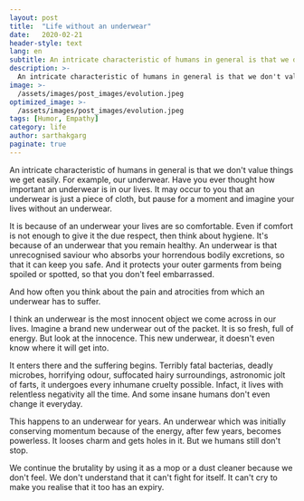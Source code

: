 ```yaml
---
layout: post
title:  "Life without an underwear"
date:   2020-02-21
header-style: text
lang: en
subtitle: An intricate characteristic of humans in general is that we don't value things we get easily
description: >-
  An intricate characteristic of humans in general is that we don't value things we get easily
image: >-
  /assets/images/post_images/evolution.jpeg
optimized_image: >-
  /assets/images/post_images/evolution.jpeg
tags: [Humor, Empathy]
category: life
author: sarthakgarg
paginate: true
---
```

An intricate characteristic of humans in general is that we don't value things we get easily. For example, our underwear. Have you ever thought how important an underwear is in our lives. It may occur to you that an underwear is just a piece of cloth, but pause for a moment and imagine your lives without an underwear. 

It is because of an underwear your lives are so comfortable. Even if comfort is not enough to give it the due respect, then think about hygiene. It's because of an underwear that you remain healthy. An underwear is that unrecognised saviour who absorbs your horrendous bodily excretions, so that it can keep you safe. And it protects your outer garments from being spoiled or spotted, so that you don't feel embarrassed.

And how often you think about the pain and atrocities from which an underwear has to suffer. 

I think an underwear is the most innocent object we come across in our lives. Imagine a brand new underwear out of the packet. It is so fresh, full of energy. But look at the innocence. This new underwear, it doesn't even know where it will get into. 

It enters there and the suffering begins. Terribly fatal bacterias, deadly microbes, horrifying odour, suffocated hairy surroundings, astronomic jolt of farts, it undergoes every inhumane cruelty possible. Infact, it lives with relentless negativity all the time. And some insane humans don't even change it everyday.    

This happens to an underwear for years. An underwear which was initially conserving momentum because of the energy, after few years, becomes powerless. It looses charm and gets holes in it. But we humans still don't stop. 

We continue the brutality by using it as a mop or a dust cleaner because we don't feel. We don't understand that it can't fight for itself. It can't cry to make you realise that it too has an expiry.
